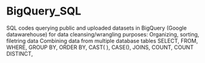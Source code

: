 # BigQuery_SQL
SQL codes querying public and uploaded datasets in BigQuery (Google datawarehouse) for data cleansing/wrangling purposes:
Organizing, sorting, filetring data
Combining data from multiple database tables
SELECT, FROM, WHERE, GROUP BY, ORDER BY, CAST( ), CASE(), JOINS, COUNT, COUNT DISTINCT, 

